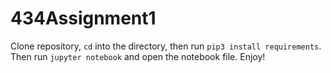 # 434Assignment1

Clone repository, `cd` into the directory, then run `pip3 install requirements`. Then run `jupyter notebook` and open the notebook file. Enjoy!

